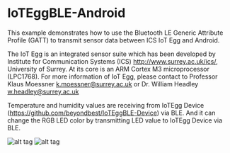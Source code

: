 # IoTEggBLE-Android

This example demonstrates how to use the Bluetooth LE Generic Attribute Profile (GATT) to transmit sensor data between ICS IoT Egg and Android. 

The IoT Egg is an integrated sensor suite which has been developed by Institute for Communication Systems (ICS) http://www.surrey.ac.uk/ics/, University of Surrey. At its core is an ARM Cortex M3 microprocessor (LPC1768). For more information of IoT Egg, please contact to Professor Klaus Moessner <k.moessner@surrey.ac.uk> or Dr. William Headley <w.headley@surrey.ac.uk>

Temperature and humidity values are receiving from IoTEgg Device (https://github.com/beyondbest/IoTEggBLE-Device) via BLE. And it can change the RGB LED color by transmitting LED value to IoTEgg Device via BLE.
 
![alt tag](http://131.227.92.232/iotegg/image/ioteggble_android_scan.png)
![alt tag](http://131.227.92.232/iotegg/image/ioteggble_android_main.png)
